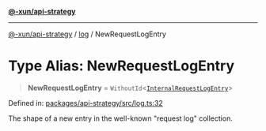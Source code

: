 [**@-xun/api-strategy**](../../README.md)

***

[@-xun/api-strategy](../../README.md) / [log](../README.md) / NewRequestLogEntry

# Type Alias: NewRequestLogEntry

> **NewRequestLogEntry** = `WithoutId`\<[`InternalRequestLogEntry`](InternalRequestLogEntry.md)\>

Defined in: [packages/api-strategy/src/log.ts:32](https://github.com/Xunnamius/api-utils/blob/9ad17e4ad2e689dd2955c28701b11d077ae09346/packages/api-strategy/src/log.ts#L32)

The shape of a new entry in the well-known "request log" collection.
